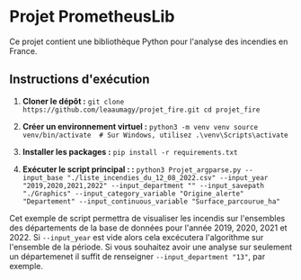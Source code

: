 # Projet PrometheusLib

Ce projet contient une bibliothèque Python pour l'analyse des incendies en France.

## Instructions d'exécution

1. **Cloner le dépôt :**
   `git clone https://github.com/leaaumagy/projet_fire.git
   cd projet_fire`

2. **Créer un environnement virtuel :**
   `python3 -m venv venv
   source venv/bin/activate  # Sur Windows, utilisez .\venv\Scripts\activate`

3. **Installer les packages :**
   `pip install -r requirements.txt`

4. **Exécuter le script principal : :**
   `python3 Projet_argparse.py --input_base "./liste_incendies_du_12_08_2022.csv" --input_year "2019,2020,2021,2022" --input_department "" --input_savepath "./Graphics" --input_category_variable "Origine_alerte" "Departement" --input_continuous_variable "Surface_parcourue_ha"`

Cet exemple de script permettra de visualiser les incendis sur l'ensembles des départements de la base de données pour l'année 2019, 2020, 2021 et 2022. 
Si `--input_year` est vide alors cela excécutera l'algorithme sur l'ensemble de la période. 
Si vous souhaitez avoir une analyse sur seulement un départemenet il suffit de renseigner `--input_department "13"`, par exemple.
